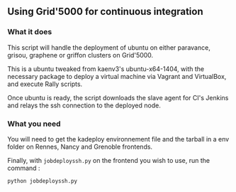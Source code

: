 ## Using Grid'5000 for continuous integration

### What it does

This script will handle the deployment of ubuntu on either paravance, grisou, graphene or griffon clusters on Grid'5000.

This is a ubuntu tweaked from kaenv3's ubuntu-x64-1404, with the necessary package to deploy a virtual machine via Vagrant and VirtualBox, and execute Rally scripts.

Once ubuntu is ready, the script downloads the slave agent for CI's Jenkins and relays the ssh connection to the deployed node.

### What you need

You will need to get the kadeploy environnement file and the tarball in a env folder on Rennes, Nancy and Grenoble frontends.

Finally, with `jobdeployssh.py` on the frontend you wish to use, run the command :
```
python jobdeployssh.py
```
